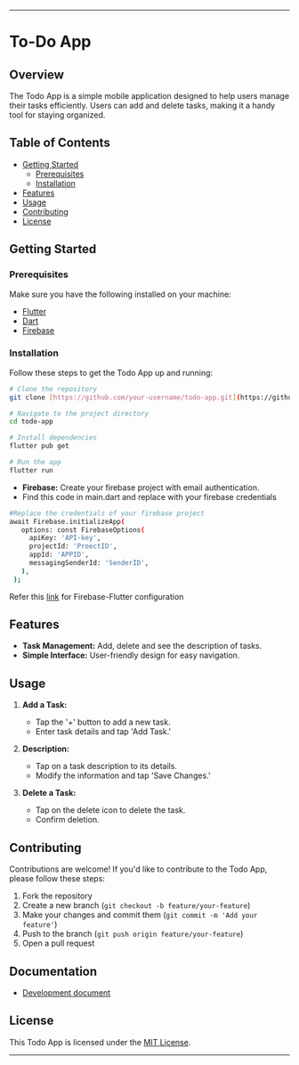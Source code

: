 
---

# To-Do App

## Overview

The Todo App is a simple mobile application designed to help users manage their tasks efficiently. Users can add and delete tasks, making it a handy tool for staying organized.

## Table of Contents

- [Getting Started](#getting-started)
  - [Prerequisites](#prerequisites)
  - [Installation](#installation)
- [Features](#features)
- [Usage](#usage)
- [Contributing](#contributing)
- [License](#license)

## Getting Started

### Prerequisites

Make sure you have the following installed on your machine:

- [Flutter](https://flutter.dev/docs/get-started/install)
- [Dart](https://dart.dev/get-dart)
- [Firebase](https://console.firebase.google.com/)

### Installation

Follow these steps to get the Todo App up and running:

```bash
# Clone the repository
git clone [https://github.com/your-username/todo-app.git](https://github.com/sakthi2943/To-Do-App.git)

# Navigate to the project directory
cd todo-app

# Install dependencies
flutter pub get

# Run the app
flutter run
```

- **Firebase:** Create your firebase project with email authentication.
- Find this code in main.dart and replace with your firebase credentials

 ```bash
#Replace the credentials of your firebase project
 await Firebase.initializeApp(
    options: const FirebaseOptions(
      apiKey: 'API-key',
      projectId: 'ProectID',
      appId: 'APPID',
      messagingSenderId: 'SenderID',
    ),
  );
```

Refer this [link](https://firebase.google.com/docs/flutter/setup?platform=android) for Firebase-Flutter configuration

## Features

- **Task Management:** Add, delete and see the description of tasks.
- **Simple Interface:** User-friendly design for easy navigation.

## Usage

1. **Add a Task:**
   - Tap the '+' button to add a new task.
   - Enter task details and tap 'Add Task.'

2. **Description:**
   - Tap on a task description to its details.
   - Modify the information and tap 'Save Changes.'

3. **Delete a Task:**
   - Tap on the delete icon to delete the task.
   - Confirm deletion.

## Contributing

Contributions are welcome! If you'd like to contribute to the Todo App, please follow these steps:

1. Fork the repository
2. Create a new branch (`git checkout -b feature/your-feature`)
3. Make your changes and commit them (`git commit -m 'Add your feature'`)
4. Push to the branch (`git push origin feature/your-feature`)
5. Open a pull request

## Documentation

- [Development document](https://docs.google.com/document/d/1_ZTrhMK0H42QvLtw-BIocEFVWUqTq8gR9uEP3MTmrFw/edit?usp=sharing)

## License

This Todo App is licensed under the [MIT License](LICENSE).

---
